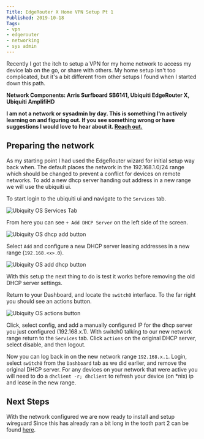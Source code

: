 ```yaml
---
Title: EdgeRouter X Home VPN Setup Pt 1
Published: 2019-10-18
Tags:
- vpn
- edgerouter
- networking
- sys admin
---
```


Recently I got the itch to setup a VPN for my home network to access my device
lab on the go, or share with others. My home setup isn't too complicated, but
it's a bit different from other setups I found when I started down this path.

**Network Components: Arris Surfboard SB6141, Ubiquiti EdgeRouter X, Ubiquiti
AmplifiHD**

**I am not a network or sysadmin by day. This is something I'm actively
learning on and figuring out. If you see something wrong or have suggestions I
would love to hear about it. [Reach out.](mailto:n0mn0m@burningdaylight.io)**

## Preparing the network

As my starting point I had used the EdgeRouter wizard for initial setup way
back when. The default places the network in the 192.168.1.0/24 range which
should be changed to prevent a conflict for devices on remote networks. To add
a new dhcp server handing out address in a new range we will use the ubiquiti
ui.

To start login to the ubiquiti ui and navigate to the `Services` tab.

![Ubiquity OS Services Tab](/assets/images/ubq-services.png)

From here you can see `+ Add DHCP Server` on the left side of the screen.

![Ubiquity OS dhcp add button](/assets/images/add-dhcp.png)

Select `Add` and configure a new DHCP server leasing addresses in a new range
(`192.168.<x>.0`).

![Ubiquity OS add dhcp button](/assets/images/dhcp-config.png)

With this setup the next thing to do is test it works before removing the old
DHCP server settings.

Return to your Dashboard, and locate the `switch0` interface. To the far right
you should see an actions button.

![Ubiquity OS actions button](/assets/images/ubq-action.png)

Click, select config, and add a manually configured IP for the dhcp server you
just configured (192.168.x.1). With switch0 talking to our new network range
return to the `Services` tab. Click `actions` on the original DHCP server,
select disable, and then logout.

Now you can log back in on the new network range `192.168.x.1`. Login, select
`switch0` from the `Dashboard` tab as we did earlier, and remove the original
DHCP server. For any devices on your network that were active you will need to
do a `dhclient -r; dhclient` to refresh your device (on *nix) ip and lease in
the new range.

## Next Steps

With the network configured we are now ready to install and setup wireguard
Since this has already ran a bit long in the tooth part 2 can be found
[here](/posts/edgerouter-x-vpn-setup-prt-two).

